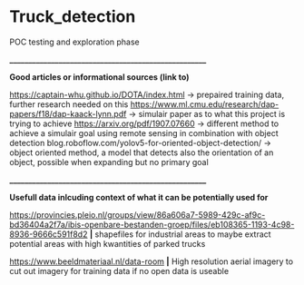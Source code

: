 # Truck_detection
POC testing and exploration phase

**____________________________________________________**

**Good articles or informational sources (link to)**



https://captain-whu.github.io/DOTA/index.html -> prepaired training data, further research needed on this
https://www.ml.cmu.edu/research/dap-papers/f18/dap-kaack-lynn.pdf -> simulair paper as to what this project is trying to achieve
https://arxiv.org/pdf/1907.07660 -> different method to achieve a simulair goal using remote sensing in combination with object detection
blog.roboflow.com/yolov5-for-oriented-object-detection/ -> object oriented method, a model that detects also the orientation of an object, possible when expanding but no primary goal






**____________________________________________________**

**Usefull data inlcuding context of what it can be potentially used for**



https://provincies.pleio.nl/groups/view/86a606a7-5989-429c-af9c-bd36404a2f7a/ibis-openbare-bestanden-groep/files/eb108365-1193-4c98-8936-9666c591f8d2
  **|** shapefiles for industrial areas to maybe extract potential areas with high kwantities of parked trucks

https://www.beeldmateriaal.nl/data-room
  **|** High resolution aerial imagery to cut out imagery for training data if no open data is useable


